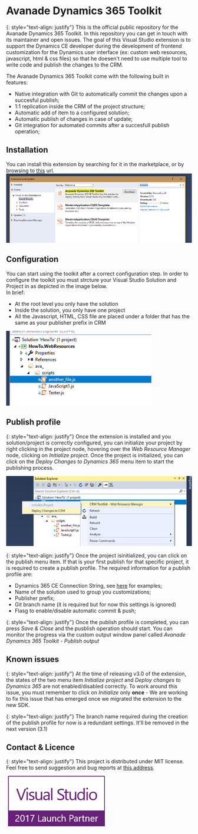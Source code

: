 # Avanade Dynamics 365 Toolkit
{: style="text-align: justify"}
This is the official public repository for the Avanade Dynamics 365 Toolkit. In this repository you can get in touch with its maintainer and open issues. The goal of this Visual Studio extension is to support the Dynamics CE developer during the development of frontend customization for the Dynamics user interface (ex: custom web resources, javascript, html & css files) so that he doesen't need to use multiple tool to write code and publish the changes to the CRM.  
  
The Avanade Dynamics 365 Toolkit come with the following built in features:
- Native integration with Git to automatically commit the changes upon a succesful publish;
- 1:1 replication inside the CRM of the project structure;
- Automatic add of item to a configured solution;
- Automatic publish of changes in case of update;
- Git integration for automated commits after a succesfull publish operation;

## Installation
You can install this extension by searching for it in the marketplace, or by browsing to [this](https://marketplace.visualstudio.com/items?itemName=GiancarloLelli.AvanadeCRMToolkit) url.
![](docs/installation.PNG)

## Configuration
You can start using the toolkit after a correct configuration step. In order to configure the toolkit you must strcture your Visual Studio Solution and Project in as depicted in the image below.  
In brief:
* At the root level you only have the solution
* Inside the solution, you only have one project
* All the Javascript, HTML, CSS file are placed under a folder that has the same as your publisher prefix in CRM

![folder-structure](docs/howto-structure.PNG)

## Publish profile
{: style="text-align: justify"}
Once the extension is installed and you solution/project is correctly configured, you can initialize your project by right clicking in the project node, hovering over the *Web Resource Manager* node, clicking on *Initialize project*. Once the project is initialized, you can click on the *Deploy Changes to Dynamics 365* menu item to start the publishing process.

![](docs/publish.png)

{: style="text-align: justify"}
Once the project isinitialized, you can click on the publish menu item. If that is your first publish for that specific project, it is required to create a publish profile. The required information for a publish profile are:
* Dynamics 365 CE Connection String, see [here](https://docs.microsoft.com/en-us/dynamics365/customer-engagement/developer/xrm-tooling/use-connection-strings-xrm-tooling-connect) for examples;
* Name of the solution used to group you customizations;
* Publisher prefix;
* Git branch name (it is required but for now this settings is ignored)
* Flasg to enable/disable automatic commit & push;

{: style="text-align: justify"}
Once the publish profile is completed, you can press *Save & Close* and the pusblish operation should start. You can monitor the progress via the custom output window panel called *Avanade Dynamics 365 Toolkit - Publish output*

## Known issues
{: style="text-align: justify"}
At the time of releasing v3.0 of the extension, the states of the two menu item *Initialize project* and *Deploy changes to Dynamics 365* are not enabled/disabled correctly. To work around this issue, you must remember to click on *Initialize* only **once** - We are working to fix this issue that has emerged once we migrated the extension to the new SDK.

{: style="text-align: justify"}
The branch name required during the creation of the publish profile for now is a redundant settings. It'll be removed in the next version (3.1)

## Contact & Licence
{: style="text-align: justify"}
This project is distributed under MIT license.  
Feel free to send suggestion and bug reports at [this address](mailto:dyntlksupport@avanade.com).

![](docs/VS2017-Launch-Partner-Logo.png)